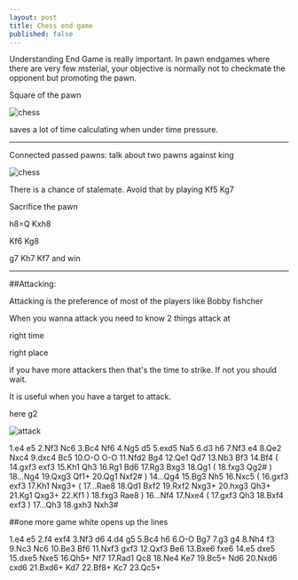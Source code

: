 ```yaml
---
layout: post
title: Chess end game
published: false
---
```


Understanding End Game is really important.
In pawn endgames where there are very few msterial, your objective is normally not to checkmate the opponent but promoting the pawn.


Square of the pawn

![chess](https://lh3.googleusercontent.com/-6-Tin_KsgzQ/VDpmAbSDonI/AAAAAAAAAI4/HmfgYa7jqn4/w481-h475-no/square-of-pawn.JPG)

saves a lot of time calculating when under time pressure.


------------------------------------

Connected passed pawns: talk about two pawns against king

![chess](https://lh4.googleusercontent.com/-1IBGnbA-apY/VDpjfA6HvxI/AAAAAAAAAIU/aoWcNNAD2oU/w484-h478-no/chess.JPG)

There is a chance of stalemate. Avoid that by playing
Kf5 Kg7

Sacrifice the pawn

h8=Q Kxh8

Kf6 Kg8

g7 Kh7
Kf7 and win

-------------------------------------

##Attacking:

Attacking is the preference of most of the players like Bobby fishcher

When you wanna attack you need to know 2 things
attack at 

right time

right place

if you have more attackers then that's the time to strike. If not you should wait.

It is useful when you have a target to attack.

here g2


![attack](https://lh5.googleusercontent.com/-m3Jcw7-AGko/VDpohS6QSmI/AAAAAAAAAJg/PxWGQYzlL1I/s351-no/attck.JPG)

1.e4 e5 2.Nf3 Nc6 3.Bc4 Nf6 4.Ng5 d5 5.exd5 Na5 6.d3 h6 7.Nf3 e4 8.Qe2 Nxc4 9.dxc4 Bc5 10.O-O O-O 11.Nfd2 Bg4 12.Qe1 Qd7 13.Nb3 Bf3 14.Bf4 ( 14.gxf3 exf3 15.Kh1 Qh3 16.Rg1 Bd6 17.Rg3 Bxg3 18.Qg1 ( 18.fxg3 Qg2# ) 18...Ng4 19.Qxg3 Qf1+ 20.Qg1 Nxf2# ) 14...Qg4 15.Bg3 Nh5 16.Nxc5 ( 16.gxf3 exf3 17.Kh1 Nxg3+ ( 17...Rae8 18.Qd1 Bxf2 19.Rxf2 Nxg3+ 20.hxg3 Qh3+ 21.Kg1 Qxg3+ 22.Kf1 ) 18.fxg3 Rae8 ) 16...Nf4 17.Nxe4 ( 17.gxf3 Qh3 18.Bxf4 exf3 ) 17...Qh3 18.gxh3 Nxh3# 




##one more game
white opens up the lines






1.e4 e5 2.f4 exf4 3.Nf3 d6 4.d4 g5 5.Bc4 h6 6.O-O Bg7 7.g3 g4 8.Nh4 f3 9.Nc3 Nc6 10.Be3 Bf6 11.Nxf3 gxf3 12.Qxf3 Be6 13.Bxe6 fxe6 14.e5 dxe5 15.dxe5 Nxe5 16.Qh5+ Nf7 17.Rad1 Qc8 18.Ne4 Ke7 19.Bc5+ Nd6 20.Nxd6 cxd6 21.Bxd6+ Kd7 22.Bf8+ Kc7 23.Qc5+